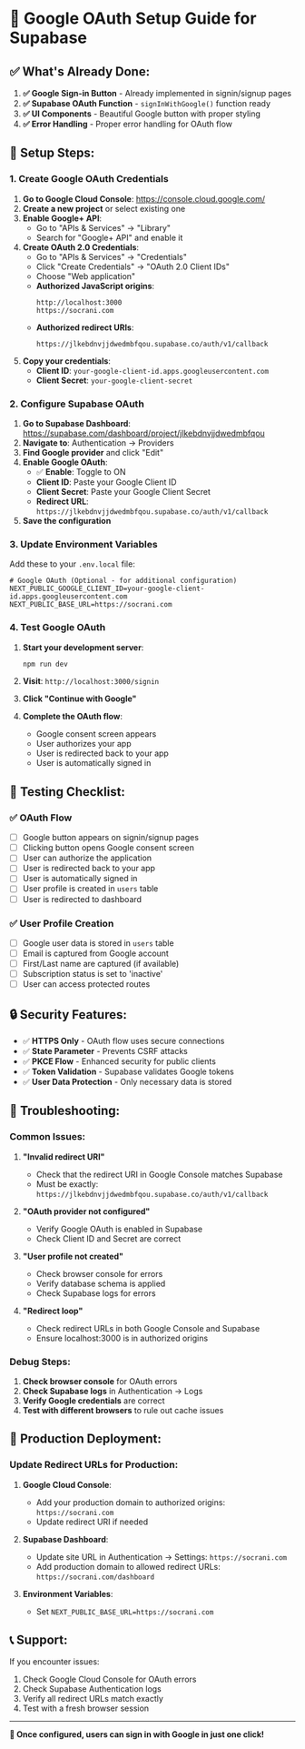# 🔐 Google OAuth Setup Guide for Supabase

## ✅ **What's Already Done:**

1. **✅ Google Sign-in Button** - Already implemented in signin/signup pages
2. **✅ Supabase OAuth Function** - `signInWithGoogle()` function ready
3. **✅ UI Components** - Beautiful Google button with proper styling
4. **✅ Error Handling** - Proper error handling for OAuth flow

## 🔧 **Setup Steps:**

### **1. Create Google OAuth Credentials**

1. **Go to Google Cloud Console**: https://console.cloud.google.com/
2. **Create a new project** or select existing one
3. **Enable Google+ API**:
   - Go to "APIs & Services" → "Library"
   - Search for "Google+ API" and enable it
4. **Create OAuth 2.0 Credentials**:
   - Go to "APIs & Services" → "Credentials"
   - Click "Create Credentials" → "OAuth 2.0 Client IDs"
   - Choose "Web application"
   - **Authorized JavaScript origins**:
     ```
     http://localhost:3000
     https://socrani.com
     ```
   - **Authorized redirect URIs**:
     ```
     https://jlkebdnvjjdwedmbfqou.supabase.co/auth/v1/callback
     ```
5. **Copy your credentials**:
   - **Client ID**: `your-google-client-id.apps.googleusercontent.com`
   - **Client Secret**: `your-google-client-secret`

### **2. Configure Supabase OAuth**

1. **Go to Supabase Dashboard**: https://supabase.com/dashboard/project/jlkebdnvjjdwedmbfqou
2. **Navigate to**: Authentication → Providers
3. **Find Google provider** and click "Edit"
4. **Enable Google OAuth**:
   - ✅ **Enable**: Toggle to ON
   - **Client ID**: Paste your Google Client ID
   - **Client Secret**: Paste your Google Client Secret
   - **Redirect URL**: `https://jlkebdnvjjdwedmbfqou.supabase.co/auth/v1/callback`
5. **Save the configuration**

### **3. Update Environment Variables**

Add these to your `.env.local` file:

```env
# Google OAuth (Optional - for additional configuration)
NEXT_PUBLIC_GOOGLE_CLIENT_ID=your-google-client-id.apps.googleusercontent.com
NEXT_PUBLIC_BASE_URL=https://socrani.com
```

### **4. Test Google OAuth**

1. **Start your development server**:
   ```bash
   npm run dev
   ```

2. **Visit**: `http://localhost:3000/signin`

3. **Click "Continue with Google"**

4. **Complete the OAuth flow**:
   - Google consent screen appears
   - User authorizes your app
   - User is redirected back to your app
   - User is automatically signed in

## 🧪 **Testing Checklist:**

### **✅ OAuth Flow**
- [ ] Google button appears on signin/signup pages
- [ ] Clicking button opens Google consent screen
- [ ] User can authorize the application
- [ ] User is redirected back to your app
- [ ] User is automatically signed in
- [ ] User profile is created in `users` table
- [ ] User is redirected to dashboard

### **✅ User Profile Creation**
- [ ] Google user data is stored in `users` table
- [ ] Email is captured from Google account
- [ ] First/Last name are captured (if available)
- [ ] Subscription status is set to 'inactive'
- [ ] User can access protected routes

## 🔒 **Security Features:**

- ✅ **HTTPS Only** - OAuth flow uses secure connections
- ✅ **State Parameter** - Prevents CSRF attacks
- ✅ **PKCE Flow** - Enhanced security for public clients
- ✅ **Token Validation** - Supabase validates Google tokens
- ✅ **User Data Protection** - Only necessary data is stored

## 🐛 **Troubleshooting:**

### **Common Issues:**

1. **"Invalid redirect URI"**
   - Check that the redirect URI in Google Console matches Supabase
   - Must be exactly: `https://jlkebdnvjjdwedmbfqou.supabase.co/auth/v1/callback`

2. **"OAuth provider not configured"**
   - Verify Google OAuth is enabled in Supabase
   - Check Client ID and Secret are correct

3. **"User profile not created"**
   - Check browser console for errors
   - Verify database schema is applied
   - Check Supabase logs for errors

4. **"Redirect loop"**
   - Check redirect URLs in both Google Console and Supabase
   - Ensure localhost:3000 is in authorized origins

### **Debug Steps:**

1. **Check browser console** for OAuth errors
2. **Check Supabase logs** in Authentication → Logs
3. **Verify Google credentials** are correct
4. **Test with different browsers** to rule out cache issues

## 🚀 **Production Deployment:**

### **Update Redirect URLs for Production:**

1. **Google Cloud Console**:
   - Add your production domain to authorized origins: `https://socrani.com`
   - Update redirect URI if needed

2. **Supabase Dashboard**:
   - Update site URL in Authentication → Settings: `https://socrani.com`
   - Add production domain to allowed redirect URLs: `https://socrani.com/dashboard`

3. **Environment Variables**:
   - Set `NEXT_PUBLIC_BASE_URL=https://socrani.com`

## 📞 **Support:**

If you encounter issues:
1. Check Google Cloud Console for OAuth errors
2. Check Supabase Authentication logs
3. Verify all redirect URLs match exactly
4. Test with a fresh browser session

---

**🎉 Once configured, users can sign in with Google in just one click!** 